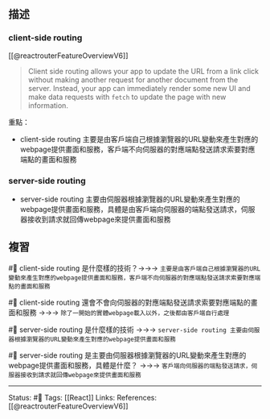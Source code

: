 ## 描述



### client-side routing 
[[@reactrouterFeatureOverviewV6]]
> Client side routing allows your app to update the URL from a link click without making another request for another document from the server. Instead, your app can immediately render some new UI and make data requests with `fetch` to update the page with new information.

重點：
- client-side routing 主要是由客戶端自己根據瀏覽器的URL變動來產生對應的webpage提供畫面和服務，客戶端不向伺服器的對應端點發送請求索要對應端點的畫面和服務



### server-side routing
- server-side routing 主要由伺服器根據瀏覽器的URL變動來產生對應的webpage提供畫面和服務，具體是由客戶端向伺服器的端點發送請求，伺服器接收到請求就回傳webpage來提供畫面和服務



## 複習
#🧠 client-side routing 是什麼樣的技術？->->-> `主要是由客戶端自己根據瀏覽器的URL變動來產生對應的webpage提供畫面和服務，客戶端不向伺服器的對應端點發送請求索要對應端點的畫面和服務`
<!--SR:!2023-02-21,73,250-->

#🧠 client-side routing 還會不會向伺服器的對應端點發送請求索要對應端點的畫面和服務 ->->-> `除了一開始的實體webpage載入以外，之後都由客戶端自行處理`
<!--SR:!2023-07-10,155,250-->

#🧠 server-side routing 是什麼樣的技術 ->->-> `server-side routing 主要由伺服器根據瀏覽器的URL變動來產生對應的webpage提供畫面和服務`
<!--SR:!2023-02-09,66,250-->

#🧠 server-side routing 是主要由伺服器根據瀏覽器的URL變動來產生對應的webpage提供畫面和服務，具體是什麼？ ->->-> `客戶端向伺服器的端點發送請求，伺服器接收到請求就回傳webpage來提供畫面和服務`
<!--SR:!2023-03-13,32,230-->

---
Status: #🌱 
Tags:
[[React]]
Links:
References:
[[@reactrouterFeatureOverviewV6]]